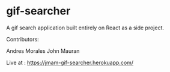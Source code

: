 # gif-searcher

A gif search application built entirely on React
as a side project.

Contributors:

Andres Morales
John Mauran

Live at : https://jmam-gif-searcher.herokuapp.com/
